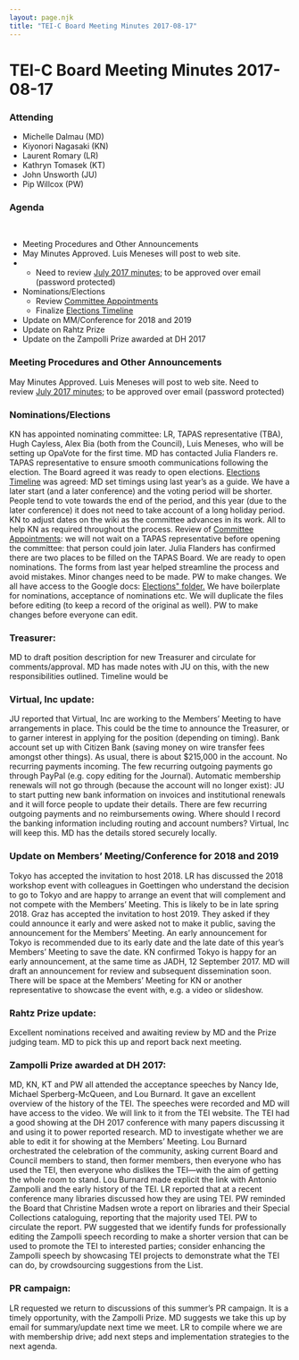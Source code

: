 ```yaml
---
layout: page.njk
title: "TEI-C Board Meeting Minutes 2017-08-17"
---
```

# TEI-C Board Meeting Minutes 2017-08-17




### Attending


* Michelle Dalmau (MD)
* Kiyonori Nagasaki (KN)
* Laurent Romary (LR)
* Kathryn Tomasek (KT)
* John Unsworth (JU)
* Pip Willcox (PW)




### Agenda


  
 
 * Meeting Procedures and Other Announcements
* May Minutes Approved. Luis Meneses will post to web site.
* + Need to review [July 2017 minutes](https://docs.google.com/document/d/1Nq-c9lSE4XZiPJF7pqYx0dzLHdnMC4b_-YjzyU89I_4/edit?usp=sharing "July 2017 minutes"); to be approved over email (password protected)
* Nominations/Elections
	+ Review [Committee Appointments](https://wiki.tei-c.org/index.php/TEI-C_List_of_Nominating_Committees "Committee Appointments")
	+ Finalize [Elections Timeline](https://wiki.tei-c.org/index.php/TEI-C_and_TAPAS_Election_Timeline "Elections Timeline")
* Update on MM/Conference for 2018 and 2019
* Update on Rahtz Prize
* Update on the Zampolli Prize awarded at DH 2017




### Meeting Procedures and Other Announcements


May Minutes Approved. Luis Meneses will post to web site.
Need to review [July 2017 minutes](https://docs.google.com/document/d/1Nq-c9lSE4XZiPJF7pqYx0dzLHdnMC4b_-YjzyU89I_4/edit?usp=sharing "July 2017 minutes"); to be approved over email (password protected)


### Nominations/Elections


KN has appointed nominating committee: LR, TAPAS representative (TBA), Hugh Cayless,
 Alex Bia (both from the Council), Luis Meneses, who will be setting up OpaVote for
 the first time.
MD has contacted Julia Flanders re. TAPAS representative to ensure smooth communications
 following the election.
The Board agreed it was ready to open elections.
[Elections Timeline](https://wiki.tei-c.org/index.php/TEI-C_and_TAPAS_Election_Timeline "Elections Timeline") was agreed: MD set timings using last year’s as a guide. We have a later start (and
 a later conference) and the voting period will be shorter. People tend to vote towards
 the end of the period, and this year (due to the later conference) it does not need
 to take account of a long holiday period.
KN to adjust dates on the wiki as the committee advances in its work. All to help
 KN as required throughout the process.
Review of [Committee Appointments](https://wiki.tei-c.org/index.php/TEI-C_List_of_Nominating_Committees "Committee Appointments"): we will not wait on a TAPAS representative before opening the committee: that person
 could join later. Julia Flanders has confirmed there are two places to be filled on
 the TAPAS Board.
We are ready to open nominations.
The forms from last year helped streamline the process and avoid mistakes. Minor changes
 need to be made. PW to make changes. We all have access to the Google docs: [Elections" folder.](https://drive.google.com/drive/folders/0BxFnLn8g8TOYV3J1Y3pKem5yaUU?usp=sharing "Elections\" folder.")
We have boilerplate for nominations, acceptance of nominations etc. We will duplicate
 the files before editing (to keep a record of the original as well). PW to make changes
 before everyone can edit.


### Treasurer:


MD to draft position description for new Treasurer and circulate for comments/approval.
 MD has made notes with JU on this, with the new responsibilities outlined. Timeline
 would be


### Virtual, Inc update:


JU reported that Virtual, Inc are working to the Members’ Meeting to have arrangements
 in place. This could be the time to announce the Treasurer, or to garner interest
 in applying for the position (depending on timing).
Bank account set up with Citizen Bank (saving money on wire transfer fees amongst
 other things). As usual, there is about $215,000 in the account. No recurring payments
 incoming. The few recurring outgoing payments go through PayPal (e.g. copy editing
 for the Journal). Automatic membership renewals will not go through (because the account
 will no longer exist): JU to start putting new bank information on invoices and institutional
 renewals and it will force people to update their details.
There are few recurring outgoing payments and no reimbursements owing.
Where should I record the banking information including routing and account numbers?
 Virtual, Inc will keep this. MD has the details stored securely locally.


### Update on Members’ Meeting/Conference for 2018 and 2019


Tokyo has accepted the invitation to host 2018\.
LR has discussed the 2018 workshop event with colleagues in Goettingen who understand
 the decision to go to Tokyo and are happy to arrange an event that will complement
 and not compete with the Members’ Meeting. This is likely to be in late spring 2018\.
Graz has accepted the invitation to host 2019\. They asked if they could announce it
 early and were asked not to make it public, saving the announcement for the Members’
 Meeting.
An early announcement for Tokyo is recommended due to its early date and the late
 date of this year’s Members’ Meeting to save the date. KN confirmed Tokyo is happy
 for an early announcement, at the same time as JADH, 12 September 2017\. MD will draft
 an announcement for review and subsequent dissemination soon. There will be space
 at the Members’ Meeting for KN or another representative to showcase the event with,
 e.g. a video or slideshow.


### Rahtz Prize update:


Excellent nominations received and awaiting review by MD and the Prize judging team.
 MD to pick this up and report back next meeting.


### Zampolli Prize awarded at DH 2017:


MD, KN, KT and PW all attended the acceptance speeches by Nancy Ide, Michael Sperberg\-McQueen,
 and Lou Burnard. It gave an excellent overview of the history of the TEI.
The speeches were recorded and MD will have access to the video. We will link to it
 from the TEI website. The TEI had a good showing at the DH 2017 conference with many
 papers discussing it and using it to power reported research.
MD to investigate whether we are able to edit it for showing at the Members’ Meeting.
Lou Burnard orchestrated the celebration of the community, asking current Board and
 Council members to stand, then former members, then everyone who has used the TEI,
 then everyone who dislikes the TEI—with the aim of getting the whole room to stand.
Lou Burnard made explicit the link with Antonio Zampolli and the early history of
 the TEI.
LR reported that at a recent conference many libraries discussed how they are using
 TEI. PW reminded the Board that Christine Madsen wrote a report on libraries and their
 Special Collections cataloguing, reporting that the majority used TEI. PW to circulate
 the report.
PW suggested that we identify funds for professionally editing the Zampolli speech
 recording to make a shorter version that can be used to promote the TEI to interested
 parties; consider enhancing the Zampolli speech by showcasing TEI projects to demonstrate
 what the TEI can do, by crowdsourcing suggestions from the List.


### PR campaign:


LR requested we return to discussions of this summer’s PR campaign. It is a timely
 opportunity, with the Zampolli Prize. MD suggests we take this up by email for summary/update
 next time we meet.
LR to compile where we are with membership drive; add next steps and implementation
 strategies to the next agenda.


